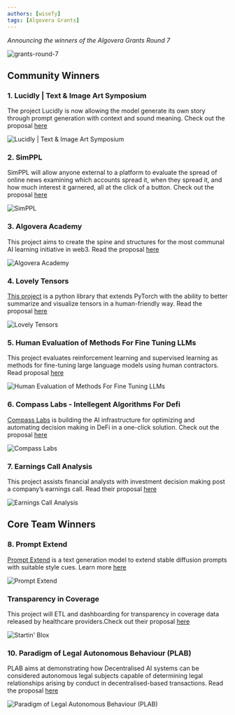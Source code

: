 ```yaml
---
authors: [wiseTy]
tags: [Algovera Grants]
---
```


_Announcing the winners of the Algovera Grants Round 7_

![grants-round-7](./Grants.png)

<!--truncate-->

## Community Winners

### 1. Lucidly | Text & Image Art Symposium

The project Lucidly is now allowing the model generate its own story through prompt generation with context and sound meaning. Check out the proposal [here](https://forum.algovera.ai/t/lucidly-text-and-image-art-symposium/282)

![Lucidly | Text & Image Art Symposium](./1.png)

### 2. SimPPL

SimPPL will allow anyone external to a platform to evaluate the spread of online news examining which accounts spread it, when they spread it, and how much interest it garnered, all at the click of a button. Check out the proposal [here](https://forum.algovera.ai/t/proposal-creating-open-metrics-to-audit-coordinated-news-sharing-on-social-networks/285)

![SimPPL](./2.png)

### 3. Algovera Academy

This project aims to create the spine and structures for the most communal AI learning initiative in web3. Read the proposal [here](https://forum.algovera.ai/t/algovera-academy-a-perennial-funnel-for-talent-and-ideas-into-the-community/277)


![Algovera Academy](./3.png)

### 4. Lovely Tensors

[This project](https://github.com/xl0/lovely-tensors) is a python library that extends PyTorch with the ability to better summarize and visualize tensors in a human-friendly way. Read the proposal [here](https://forum.algovera.ai/t/proposal-lovely-tensors-lovely-jax/266)

![Lovely Tensors](./4.png)


### 5. Human Evaluation of Methods For Fine Tuning LLMs

This project evaluates reinforcement learning and supervised learning as methods for fine-tuning large language models using human contractors. Read proposal [here](https://forum.algovera.ai/t/proposal-human-evaluation-of-methods-for-fine-tuning-large-language-models/269)

![Human Evaluation of Methods For Fine Tuning LLMs](./5.png)

### 6. Compass Labs - Intellegent Algorithms For Defi

[Compass Labs](https://compasslabs.ai/) is building the AI infrastructure for optimizing and automating decision making in DeFi in a one-click solution. Check out the proposal [here](https://forum.algovera.ai/t/compass-labs-ai-infrastructure-for-optimizing-and-automating-decision-making-in-defi/268)

![Compass Labs](./6.png)

### 7. Earnings Call Analysis

This project assists financial analysts with investment decision making post a company’s earnings call. Read their proposal [here](https://forum.algovera.ai/t/proposal-earnings-call-analysis/280) 

![Earnings Call Analysis](./7.png)

## Core Team Winners 

### 8. Prompt Extend

[Prompt Extend](https://huggingface.co/spaces/daspartho/prompt-extend) is a text generation model to extend stable diffusion prompts with suitable style cues. Learn more [here](https://forum.algovera.ai/t/prompt-extend-extending-stable-diffusion-prompts-with-suitable-style-cues-using-text-generation/258)

![Prompt Extend](./8.png)

### Transparency in Coverage
This project will ETL and dashboarding for transparency in coverage data released by healthcare providers.Check out their proposal [here](https://forum.algovera.ai/t/proposal-transparency-in-coverage/259)

![Startin' Blox](./9.png)

### 10. Paradigm of Legal Autonomous Behaviour (PLAB)
PLAB aims at demonstrating how Decentralised AI systems can be considered autonomous legal subjects capable of determining legal relationships arising by conduct in decentralised-based transactions. Read the proposal [here](https://forum.algovera.ai/t/the-paradigm-of-legal-autonomous-behaviour-plab/275)

![Paradigm of Legal Autonomous Behaviour (PLAB)](./10.png)



